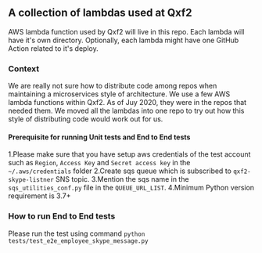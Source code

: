 ## A collection of lambdas used at Qxf2

AWS lambda function used by Qxf2 will live in this repo. Each lambda will have it's own directory. Optionally, each lambda might have one GitHub Action related to it's deploy.

### Context
We are really not sure how to distribute code among repos when maintaining a microservices style of architecture. We use a few AWS lambda functions within Qxf2. As of Juy 2020, they were in the repos that needed them. We moved all the lambdas into one repo to try out how this style of distributing code would work out for us.

#### Prerequisite for running Unit tests and End to End tests
1.Please make sure that you have setup aws credentials of the test account such as `Region`, `Access Key` and `Secret access key` in the `~/.aws/credentials` folder
2.Create sqs queue which is subscribed to `qxf2-skype-listner` SNS topic.
3.Mention the sqs name in the `sqs_utilities_conf.py` file in the `QUEUE_URL_LIST`.
4.Minimum Python version requirement is 3.7+

### How to run End to End tests
Please run the test using command `python tests/test_e2e_employee_skype_message.py`

